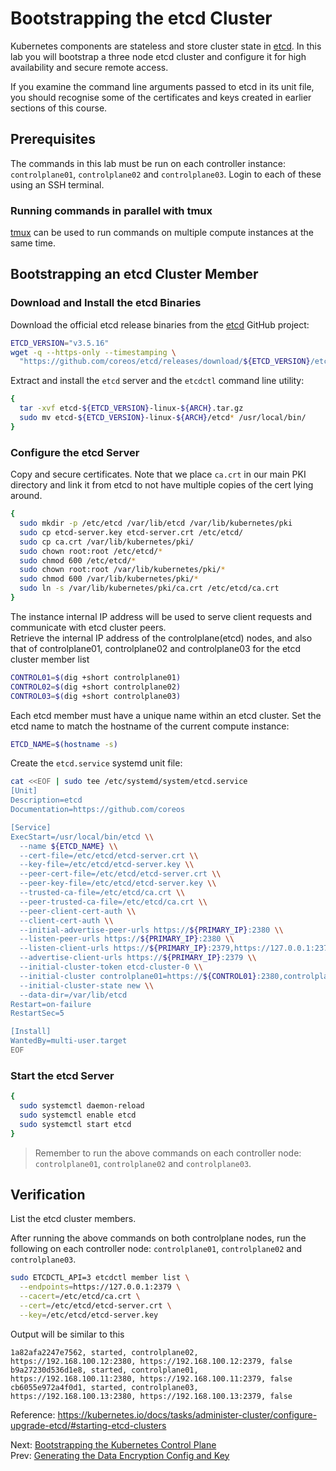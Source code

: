 # Bootstrapping the etcd Cluster

Kubernetes components are stateless and store cluster state in [etcd](https://etcd.io/). In this lab you will bootstrap a three node etcd cluster and configure it for high availability and secure remote access.

If you examine the command line arguments passed to etcd in its unit file, you should recognise some of the certificates and keys created in earlier sections of this course.

## Prerequisites

The commands in this lab must be run on each controller instance: `controlplane01`, `controlplane02` and `controlplane03`. Login to each of these using an SSH terminal.

### Running commands in parallel with tmux

[tmux](https://github.com/tmux/tmux/wiki) can be used to run commands on multiple compute instances at the same time.

## Bootstrapping an etcd Cluster Member

### Download and Install the etcd Binaries

Download the official etcd release binaries from the [etcd](https://github.com/etcd-io/etcd) GitHub project:

[//]: # (host:controlplane01-controlplane02-controlplane03)


```bash
ETCD_VERSION="v3.5.16"
wget -q --https-only --timestamping \
  "https://github.com/coreos/etcd/releases/download/${ETCD_VERSION}/etcd-${ETCD_VERSION}-linux-${ARCH}.tar.gz"
```

Extract and install the `etcd` server and the `etcdctl` command line utility:

```bash
{
  tar -xvf etcd-${ETCD_VERSION}-linux-${ARCH}.tar.gz
  sudo mv etcd-${ETCD_VERSION}-linux-${ARCH}/etcd* /usr/local/bin/
}
```

### Configure the etcd Server

Copy and secure certificates. Note that we place `ca.crt` in our main PKI directory and link it from etcd to not have multiple copies of the cert lying around.

```bash
{
  sudo mkdir -p /etc/etcd /var/lib/etcd /var/lib/kubernetes/pki
  sudo cp etcd-server.key etcd-server.crt /etc/etcd/
  sudo cp ca.crt /var/lib/kubernetes/pki/
  sudo chown root:root /etc/etcd/*
  sudo chmod 600 /etc/etcd/*
  sudo chown root:root /var/lib/kubernetes/pki/*
  sudo chmod 600 /var/lib/kubernetes/pki/*
  sudo ln -s /var/lib/kubernetes/pki/ca.crt /etc/etcd/ca.crt
}
```

The instance internal IP address will be used to serve client requests and communicate with etcd cluster peers.<br>
Retrieve the internal IP address of the controlplane(etcd) nodes, and also that of controlplane01, controlplane02 and controlplane03 for the etcd cluster member list

```bash
CONTROL01=$(dig +short controlplane01)
CONTROL02=$(dig +short controlplane02)
CONTROL03=$(dig +short controlplane03)
```

Each etcd member must have a unique name within an etcd cluster. Set the etcd name to match the hostname of the current compute instance:

```bash
ETCD_NAME=$(hostname -s)
```

Create the `etcd.service` systemd unit file:

```bash
cat <<EOF | sudo tee /etc/systemd/system/etcd.service
[Unit]
Description=etcd
Documentation=https://github.com/coreos

[Service]
ExecStart=/usr/local/bin/etcd \\
  --name ${ETCD_NAME} \\
  --cert-file=/etc/etcd/etcd-server.crt \\
  --key-file=/etc/etcd/etcd-server.key \\
  --peer-cert-file=/etc/etcd/etcd-server.crt \\
  --peer-key-file=/etc/etcd/etcd-server.key \\
  --trusted-ca-file=/etc/etcd/ca.crt \\
  --peer-trusted-ca-file=/etc/etcd/ca.crt \\
  --peer-client-cert-auth \\
  --client-cert-auth \\
  --initial-advertise-peer-urls https://${PRIMARY_IP}:2380 \\
  --listen-peer-urls https://${PRIMARY_IP}:2380 \\
  --listen-client-urls https://${PRIMARY_IP}:2379,https://127.0.0.1:2379 \\
  --advertise-client-urls https://${PRIMARY_IP}:2379 \\
  --initial-cluster-token etcd-cluster-0 \\
  --initial-cluster controlplane01=https://${CONTROL01}:2380,controlplane02=https://${CONTROL02}:2380,controlplane03=https://${CONTROL03}:2380 \\
  --initial-cluster-state new \\
  --data-dir=/var/lib/etcd
Restart=on-failure
RestartSec=5

[Install]
WantedBy=multi-user.target
EOF
```

### Start the etcd Server

```bash
{
  sudo systemctl daemon-reload
  sudo systemctl enable etcd
  sudo systemctl start etcd
}
```

> Remember to run the above commands on each controller node: `controlplane01`, `controlplane02` and `controlplane03`.

## Verification

[//]: # (sleep:5)

List the etcd cluster members.

After running the above commands on both controlplane nodes, run the following on each controller node: `controlplane01`, `controlplane02` and `controlplane03`.

```bash
sudo ETCDCTL_API=3 etcdctl member list \
  --endpoints=https://127.0.0.1:2379 \
  --cacert=/etc/etcd/ca.crt \
  --cert=/etc/etcd/etcd-server.crt \
  --key=/etc/etcd/etcd-server.key
```

Output will be similar to this

```
1a82afa2247e7562, started, controlplane02, https://192.168.100.12:2380, https://192.168.100.12:2379, false
b9a27230d536d1e8, started, controlplane01, https://192.168.100.11:2380, https://192.168.100.11:2379, false
cb6055e972a4f0d1, started, controlplane03, https://192.168.100.13:2380, https://192.168.100.13:2379, false
```

Reference: https://kubernetes.io/docs/tasks/administer-cluster/configure-upgrade-etcd/#starting-etcd-clusters

Next: [Bootstrapping the Kubernetes Control Plane](./08-bootstrapping-kubernetes-controllers.md)<br>
Prev: [Generating the Data Encryption Config and Key](./06-data-encryption-keys.md)
